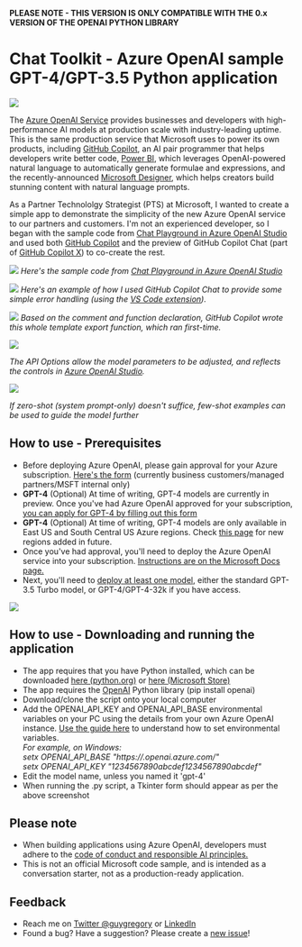 **PLEASE NOTE - THIS VERSION IS ONLY COMPATIBLE WITH THE 0.x VERSION OF THE OPENAI PYTHON LIBRARY**

# Chat Toolkit - Azure OpenAI sample GPT-4/GPT-3.5 Python application

![](media/ChatTk.gif)

The [Azure OpenAI Service](https://azure.microsoft.com/en-in/blog/general-availability-of-azure-openai-service-expands-access-to-large-advanced-ai-models-with-added-enterprise-benefits/) provides businesses and developers with high-performance AI models at production scale with industry-leading uptime. This is the same production service that Microsoft uses to power its own products, including [GitHub Copilot](https://github.com/features/copilot/?culture=en-us&country=us), an AI pair programmer that helps developers write better code, [Power BI](https://news.microsoft.com/source/features/innovation/from-conversation-to-code-microsoft-introduces-its-first-product-features-powered-by-gpt-3/?culture=en-us&country=us), which leverages OpenAI-powered natural language to automatically generate formulae and expressions, and the recently-announced [Microsoft Designer](https://designer.microsoft.com/), which helps creators build stunning content with natural language prompts.

As a Partner Technololgy Strategist (PTS) at Microsoft, I wanted to create a simple app to demonstrate the simplicity of the new Azure OpenAI service to our partners and customers. I'm not an experienced developer, so I began with the sample code from [Chat Playground in Azure OpenAI Studio](https://oai.azure.com/portal/playground) and used both [GitHub Copilot](https://github.com/features/copilot) and the preview of GitHub Copilot Chat (part of [GitHub Copilot X](https://github.com/features/preview/copilot-x?ref=sidebar)) to co-create the rest.

![](media/Playgroundv4.png)
*Here's the sample code from [Chat Playground in Azure OpenAI Studio](https://oai.azure.com/portal/playground)*

![](media/GitHubCopilotChat.png)
*Here's an example of how I used GitHub Copilot Chat to provide some simple error handling (using the [VS Code extension](https://marketplace.visualstudio.com/items?itemName=GitHub.copilot-chat)).*

![](media/exportCopilot.png)
*Based on the comment and function declaration, GitHub Copilot wrote this whole template export function, which ran first-time.*

![](media/APIOptions.png)

*The API Options allow the model parameters to be adjusted, and reflects the controls in [Azure OpenAI Studio](https://oai.azure.com/portal).*

![](media/FewShot.png)

*If zero-shot (system prompt-only) doesn't suffice, few-shot examples can be used to guide the model further*

## How to use - Prerequisites

* Before deploying Azure OpenAI, please gain approval for your Azure subscription. [Here's the form](https://aka.ms/oai/access) (currently business customers/managed partners/MSFT internal only)
* **GPT-4** (Optional) At time of writing, GPT-4 models are currently in preview. Once you've had Azure OpenAI approved for your subscription, [you can apply for GPT-4 by filling out this form](https://aka.ms/oai/get-gpt4)
* **GPT-4** (Optional) At time of writing, GPT-4 models are only available in East US and South Central US Azure regions. Check [this page](https://learn.microsoft.com/en-us/azure/cognitive-services/openai/concepts/models#gpt-4-models) for new regions added in future.
* Once you've had approval, you'll need to deploy the Azure OpenAI service into your subscription. [Instructions are on the Microsoft Docs page.](https://learn.microsoft.com/en-us/azure/cognitive-services/openai/how-to/create-resource?pivots=web-portal)
* Next, you'll need to [deploy at least one model](https://learn.microsoft.com/en-us/azure/cognitive-services/openai/how-to/create-resource?pivots=web-portal#deploy-a-model), either the standard GPT-3.5 Turbo model, or GPT-4/GPT-4-32k if you have access.

![](media/Models2v4.png)

## How to use - Downloading and running the application
* The app requires that you have Python installed, which can be downloaded [here (python.org)](https://www.python.org/downloads/) or [here (Microsoft Store)](https://www.microsoft.com/store/productId/9NRWMJP3717K)
* The app requires the [OpenAI](https://pypi.org/project/openai/) Python library (pip install openai)
* Download/clone the script onto your local computer
* Add the OPENAI_API_KEY and OPENAI_API_BASE environmental variables on your PC using the details from your own Azure OpenAI instance. [Use the guide here](https://learn.microsoft.com/azure/cognitive-services/openai/chatgpt-quickstart?tabs=command-line&pivots=programming-language-python#environment-variables) to understand how to set environmental variables.  
*For example, on Windows:*  
*setx OPENAI_API_BASE "https://<INSTANCE-NAME>.openai.azure.com/"*  
*setx OPENAI_API_KEY "1234567890abcdef1234567890abcdef"*    
* Edit the model name, unless you named it 'gpt-4'
* When running the .py script, a Tkinter form should appear as per the above screenshot

## Please note

* When building applications using Azure OpenAI, developers must adhere to the [code of conduct and responsible AI principles.](https://learn.microsoft.com/legal/cognitive-services/openai/code-of-conduct?context=%2Fazure%2Fcognitive-services%2Fopenai%2Fcontext%2Fcontext)
* This is not an official Microsoft code sample, and is intended as a conversation starter, not as a production-ready application.

## Feedback

*  Reach me on [Twitter @guygregory](https://twitter.com/guygregory) or [LinkedIn](https://linkedin.com/in/guygregory)
*  Found a bug? Have a suggestion? Please create a [new issue](https://github.com/guygregory/ChatToolkit/issues)!

